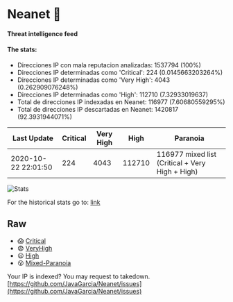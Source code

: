 # Neanet :hocho:
#### Threat intelligence feed
#### The stats:

- Direcciones IP con mala reputacion analizadas: 1537794 (100%)
- Direcciones IP determinadas como 'Critical':  224 (0.0145663203264%)
- Direcciones IP determinadas como 'Very High':  4043 (0.262909076248%)
- Direcciones IP determinadas como 'High':  112710 (7.32933019637)
- Total de direcciones IP indexadas en Neanet:  116977 (7.60680559295%)
- Total de direcciones IP descartadas en Neanet:  1420817 (92.3931944071%)

| Last Update | Critical | Very High | High | Paranoia |
| --- | --- | --- | --- | --- |
| 2020-10-22 22:01:50 | 224 | 4043 | 112710 | 116977 mixed list (Critical + Very High + High)|

![Stats](https://docs.google.com/spreadsheets/d/e/2PACX-1vSnaNMIXVabIpDJjufMlzH7poXnshF3mgd8Is1g9ytUEzVsP5my4Trn8f-xkoLLQ38xpL3HtmUexLo6/pubchart?oid=501124687&format=image)

For the historical stats go to: [link](/stats.csv)
## Raw
- :scream: [Critical](https://raw.githubusercontent.com/JavaGarcia/Neanet/master/blacklists/neanet_critical.txt)
- :fearful: [VeryHigh](https://raw.githubusercontent.com/JavaGarcia/Neanet/master/blacklists/neanet_veryHigh.txtt)
- :frowning: [High](https://raw.githubusercontent.com/JavaGarcia/Neanet/master/blacklists/neanet_high.txt)
- :dizzy_face: [Mixed-Paranoia](https://raw.githubusercontent.com/JavaGarcia/Neanet/master/blacklists/neanet_all.txt)


Your IP is indexed? You may request to takedown. [https://github.com/JavaGarcia/Neanet/issues](https://github.com/JavaGarcia/Neanet/issues)





























































































































































































































































































































































































































































































































































































































































































































































































































































































































































































































































































































































































































































































































































































































































































































































































































































